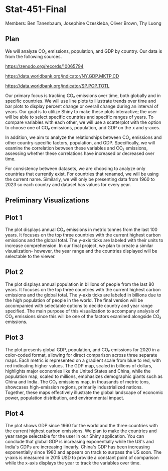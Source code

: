 # Stat-451-Final
Members: Ben Tanenbaum, Josephine Czeskleba, Oliver Brown, Thy Luong

## Plan
We will analyze CO₂ emissions, population, and GDP by country. Our data is from the following sources.

https://zenodo.org/records/10065794 

https://data.worldbank.org/indicator/NY.GDP.MKTP.CD

https://data.worldbank.org/indicator/SP.POP.TOTL

Our primary focus is tracking CO₂ emissions over time, both globally and in specific countries. We will use line plots to illustrate trends over time and bar plots to display percent change or overall change during an interval of years. Our goal is to utilize Shiny to make these plots interactive; the user will be able to select specific countries and specific ranges of years. To compare variables with each other, we will use a scatterplot with the option to choose one of CO₂ emissions, population, and GDP on the x and y-axes.

In addition, we aim to analyze the relationships between CO₂ emissions and other country-specific factors, population, and GDP. Specifically, we will examine the correlation between these variables and CO₂ emissions, assessing whether these correlations have increased or decreased over time.

For consistency between datasets, we are choosing to analyze only countries that currently exist. For countries that renamed, we will be using the current name. Similarly, we will only be presenting data from 1960 to 2023 so each country and dataset has values for every year.

## Preliminary Visualizations 

## Plot 1 
The plot displays annual CO₂ emissions in metric tonnes from the last 100 years. It focuses on the top three countries with the current highest carbon emissions and the global total. The y-axis ticks are labeled with their units to increase comprehension. In our final project, we plan to create a similar visualization- however, the year range and the countries displayed will be selectable to the viewer. 

## Plot 2
The plot displays annual population in billions of people from the last 80 years. It focuses on the top three countries with the current highest carbon emissions and the global total. The y-axis ticks are labeled in billions due to the high population of people in the world. The final version will be accompanied with selectable options to decide country and year range specified. The main purpose of this visualization to accompany analysis of CO₂ emissions since this will be one of the factors examined alongside CO₂ emissions.

## Plot 3

The plot presents global GDP, population, and CO₂ emissions for 2020 in a color-coded format, allowing for direct comparison across three separate maps. Each metric is represented on a gradient scale from blue to red, with red indicating higher values. The GDP map, scaled in billions of dollars, highlights major economies like the United States and China, while the population map, scaled to millions, emphasizes demographic giants such as China and India. The CO₂ emissions map, in thousands of metric tons, showcases high-emission regions, primarily industrialized nations. Together, these maps effectively illustrate the global landscape of economic power, population distribution, and environmental impact.

## Plot 4
The plot shows GDP since 1960 for the world and the three countries with the current highest carbon emissions. We plan to make the countries and year range selectable for the user in our Shiny application. You can conclude that global GDP is increasing exponentially while the US's and India's GDPs are increasing linearly. China's GDP has been increasing exponentially since 1980 and appears on track to surpass the US soon. The y-axis is measured in 2015 USD to provide a constant point of comparison while the x-axis displays the year to track the variables over time. 

